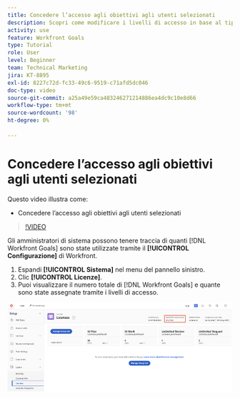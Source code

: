 ```yaml
---
title: Concedere l’accesso agli obiettivi agli utenti selezionati
description: Scopri come modificare i livelli di accesso in base al tipo di licenza per gli utenti in [!DNL Workfront Goals].
activity: use
feature: Workfront Goals
type: Tutorial
role: User
level: Beginner
team: Technical Marketing
jira: KT-8895
exl-id: 8227c72d-fc33-49c6-9519-c71afd5dc046
doc-type: video
source-git-commit: a25a49e59ca483246271214886ea4dc9c10e8d66
workflow-type: tm+mt
source-wordcount: '98'
ht-degree: 0%

---
```


# Concedere l’accesso agli obiettivi agli utenti selezionati

Questo video illustra come:

* Concedere l’accesso agli obiettivi agli utenti selezionati

>[!VIDEO](https://video.tv.adobe.com/v/335189/?quality=12&learn=on)

Gli amministratori di sistema possono tenere traccia di quanti [!DNL Workfront Goals] sono state utilizzate tramite il **[!UICONTROL Configurazione]** di Workfront.

1. Espandi **[!UICONTROL Sistema]** nel menu del pannello sinistro.
1. Clic **[!UICONTROL Licenze]**.
1. Puoi visualizzare il numero totale di [!DNL Workfront Goals] e quante sono state assegnate tramite i livelli di accesso.

![Schermata del numero di [!DNL Workfront Goals] licenze nell’area Impostazioni di [!DNL Workfront]](assets/02-workfront-goals-licenses.png)
